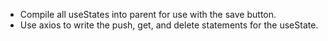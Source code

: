 - Compile all useStates into parent for use with the save button.
- Use axios to write the push, get, and delete statements for the useState.